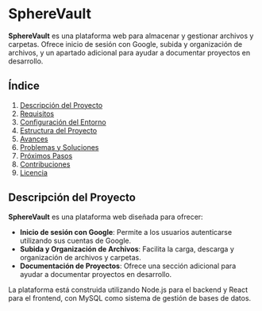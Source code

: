 # SphereVault

**SphereVault** es una plataforma web para almacenar y gestionar archivos y carpetas. Ofrece inicio de sesión con Google, subida y organización de archivos, y un apartado adicional para ayudar a documentar proyectos en desarrollo.

## Índice

1. [Descripción del Proyecto](#descripción-del-proyecto)
2. [Requisitos](#requisitos)
3. [Configuración del Entorno](#configuración-del-entorno)
4. [Estructura del Proyecto](#estructura-del-proyecto)
5. [Avances](#avances)
6. [Problemas y Soluciones](#problemas-y-soluciones)
7. [Próximos Pasos](#próximos-pasos)
8. [Contribuciones](#contribuciones)
9. [Licencia](#licencia)

## Descripción del Proyecto

**SphereVault** es una plataforma web diseñada para ofrecer:
- **Inicio de sesión con Google**: Permite a los usuarios autenticarse utilizando sus cuentas de Google.
- **Subida y Organización de Archivos**: Facilita la carga, descarga y organización de archivos y carpetas.
- **Documentación de Proyectos**: Ofrece una sección adicional para ayudar a documentar proyectos en desarrollo.

La plataforma está construida utilizando Node.js para el backend y React para el frontend, con MySQL como sistema de gestión de bases de datos.
